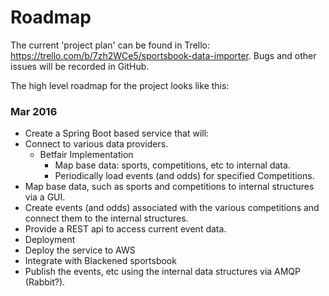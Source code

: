 # Roadmap

The current 'project plan' can be found in Trello: https://trello.com/b/7zh2WCe5/sportsbook-data-importer.  Bugs and other
issues will be recorded in GitHub.

The high level roadmap for the project looks like this:

### Mar 2016

* Create a Spring Boot based service that will:
 * Connect to various data providers.
   * Betfair Implementation
     * Map base data: sports, competitions, etc to internal data.
     * Periodically load events (and odds) for specified Competitions.
 * Map base data, such as sports and competitions to internal structures via a GUI.
 * Create events (and odds) associated with the various competitions and connect them to the internal structures. 
 * Provide a REST api to access current event data.
* Deployment
 * Deploy the service to AWS
* Integrate with Blackened sportsbook
 * Publish the events, etc using the internal data structures via AMQP (Rabbit?). 
